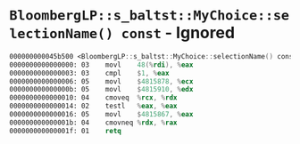 # `BloombergLP::s_baltst::MyChoice::selectionName() const` - Ignored

```nasm
000000000045b500 <BloombergLP::s_baltst::MyChoice::selectionName() const>:
0000000000000000: 03	movl	48(%rdi), %eax
0000000000000003: 03	cmpl	$1, %eax
0000000000000006: 05	movl	$4815878, %ecx
000000000000000b: 05	movl	$4815910, %edx
0000000000000010: 04	cmoveq	%rcx, %rdx
0000000000000014: 02	testl	%eax, %eax
0000000000000016: 05	movl	$4815867, %eax
000000000000001b: 04	cmovneq	%rdx, %rax
000000000000001f: 01	retq	
```
